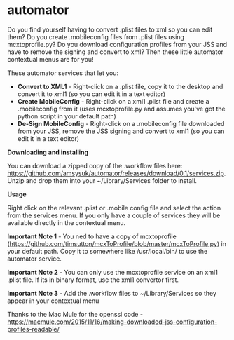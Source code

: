 # automator

Do you find yourself having to convert .plist files to xml so you can edit them?  Do you create .mobileconfig files from .plist files using mcxtoprofile.py?  Do you download configuration profiles from your JSS and have to remove the signing and convert to xml?  Then these little automator contextual menus are for you!

These automator services that let you:

- **Convert to XML1** - Right-click on a .plist file, copy it to the desktop and convert it to xml1 (so you can edit it in a text editor)
- **Create MobileConfig** - Right-click on a xml1 .plist file and create a .mobileconfig from it (uses mcxtoprofile.py and assumes you've got the python script in your default path)
- **De-Sign MobileConfig** - Right-click on a .mobileconfig file downloaded from your JSS, remove the JSS signing and convert to xml1 (so you can edit it in a text editor)

**Downloading and installing**

You can download a zipped copy of the .workflow files here: https://github.com/amsysuk/automator/releases/download/0.1/services.zip.  Unzip and drop them into your ~/Library/Services folder to install.

**Usage**

Right click on the relevant .plist or .mobile config file and select the action from the services menu.  If you only have a couple of services they will be available directly in the contextual menu.

**Important Note 1** - You ned to have a copy of mcxtoprofile (https://github.com/timsutton/mcxToProfile/blob/master/mcxToProfile.py) in your default path.  Copy it to somewhere like /usr/local/bin/ to use the automator service.

**Important Note 2** - You can only use the mcxtoprofile service on an xml1 .plist file.  If its in binary format, use the xml1 convertor first.

**Important Note 3** - Add the .workflow files to ~/Library/Services so they appear in your contextual menu

Thanks to the Mac Mule for the openssl code - https://macmule.com/2015/11/16/making-downloaded-jss-configuration-profiles-readable/

